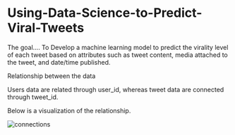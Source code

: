 # Using-Data-Science-to-Predict-Viral-Tweets

The goal....
To Develop a machine learning model to predict the virality level of each tweet based on attributes such as tweet content, media attached to the tweet, and date/time published.

Relationship between the data

Users data are related through user_id, whereas tweet data are connected through tweet_id.

Below is a visualization of the relationship.

![connections](https://user-images.githubusercontent.com/70314729/122290643-d0edb900-cea8-11eb-9090-5dc441b060e4.jpg)
